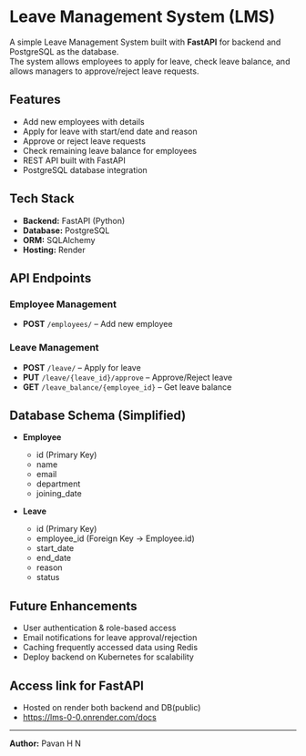 
# Leave Management System (LMS)

A simple Leave Management System built with **FastAPI** for backend and PostgreSQL as the database.  
The system allows employees to apply for leave, check leave balance, and allows managers to approve/reject leave requests.

## Features
- Add new employees with details
- Apply for leave with start/end date and reason
- Approve or reject leave requests
- Check remaining leave balance for employees
- REST API built with FastAPI
- PostgreSQL database integration

## Tech Stack
- **Backend:** FastAPI (Python)
- **Database:** PostgreSQL
- **ORM:** SQLAlchemy
- **Hosting:** Render

## API Endpoints

### Employee Management
- **POST** `/employees/` – Add new employee


### Leave Management
- **POST** `/leave/` – Apply for leave
- **PUT** `/leave/{leave_id}/approve` – Approve/Reject leave
- **GET** `/leave_balance/{employee_id}` – Get leave balance

## Database Schema (Simplified)
- **Employee**
  - id (Primary Key)
  - name
  - email
  - department
  - joining_date

- **Leave**
  - id (Primary Key)
  - employee_id (Foreign Key → Employee.id)
  - start_date
  - end_date
  - reason
  - status


## Future Enhancements
- User authentication & role-based access
- Email notifications for leave approval/rejection
- Caching frequently accessed data using Redis
- Deploy backend on Kubernetes for scalability

## Access link for FastAPI
- Hosted on render both backend and DB(public)
- https://lms-0-0.onrender.com/docs 
---
**Author:** Pavan H N

